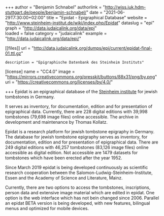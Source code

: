 +++
author = "Benjamin Schnabel"
authorlink = "http://wiss.iuk.hdm-stuttgart.de/people/benjamin-schnabel/"
date = "2021-06-29T7:30:00+02:00"
title = "Epidat - Epigraphical Database" 
website = "http://www.steinheim-institut.de/wiki/index.php/Epidat"
dataslug = "epi"
graph = "http://data.judaicalink.org/data/epi"  
loaded = false
category = "judaicalink"
example = "http://data.judaicalink.org/data/epi/"


[[files]]
	url = "http://data.judaicalink.org/dumps/epi/current/epidat-final-01.ttl.gz"
	
	
	description = "Epigraphische Datenbank des Steinheim Instituts"
	

[license]
name = "CC4.0"
image = "https://mirrors.creativecommons.org/presskit/buttons/88x31/png/by.png"
uri = "https://creativecommons.org/licenses/by/4.0/"
	
+++
Epidat is an epigraphical database of the [Steinheim institute](http://www.steinheim-institut.de) for jewish tombstones in Germany.

It serves as inventory, for documentation, edition and for presentation of epigraphical data.
Currently, there are 228 digital editions with 39,998 tombstones (79,698 image files) online accessible.
The archive in development and maintenance by Thomas Kollatz.

<!--more-->

Epidat is a research platform for jewish tombstone epigraphy in Germany.
The database for jewish tombstone epigraphy serves as inventory, for documentation, edition and for presentation of epigraphical data.
There are 249 digital editions with 46,257 tombstones (83,126 image files) online accessible as digital edition.
Not accessible are 1479 datasets for tombstones which have been erected after the year 1952.

Since March 2019 epidat is being developed continuously as scientific research cooperation between the Salomon-Ludwig-Steinheim-Institute, Essen and the Academy of Science and Literature, Mainz.

Currently, there are two options to access the tombstones, inscriptions, person data and extensive image material which are edited in epidat. One option is the web interface which has not bein changed since 2006. Parallel an epidat BETA version is being developed, with new features, bilingual menus and optimized for mobile devices.






